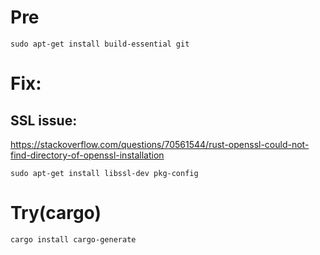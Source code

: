 # Pre
```
sudo apt-get install build-essential git
```

# Fix:
## SSL issue:
https://stackoverflow.com/questions/70561544/rust-openssl-could-not-find-directory-of-openssl-installation

```
sudo apt-get install libssl-dev pkg-config
```

# Try(cargo)
```
cargo install cargo-generate
```
